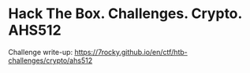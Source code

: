 # Hack The Box. Challenges. Crypto. AHS512

Challenge write-up: https://7rocky.github.io/en/ctf/htb-challenges/crypto/ahs512
